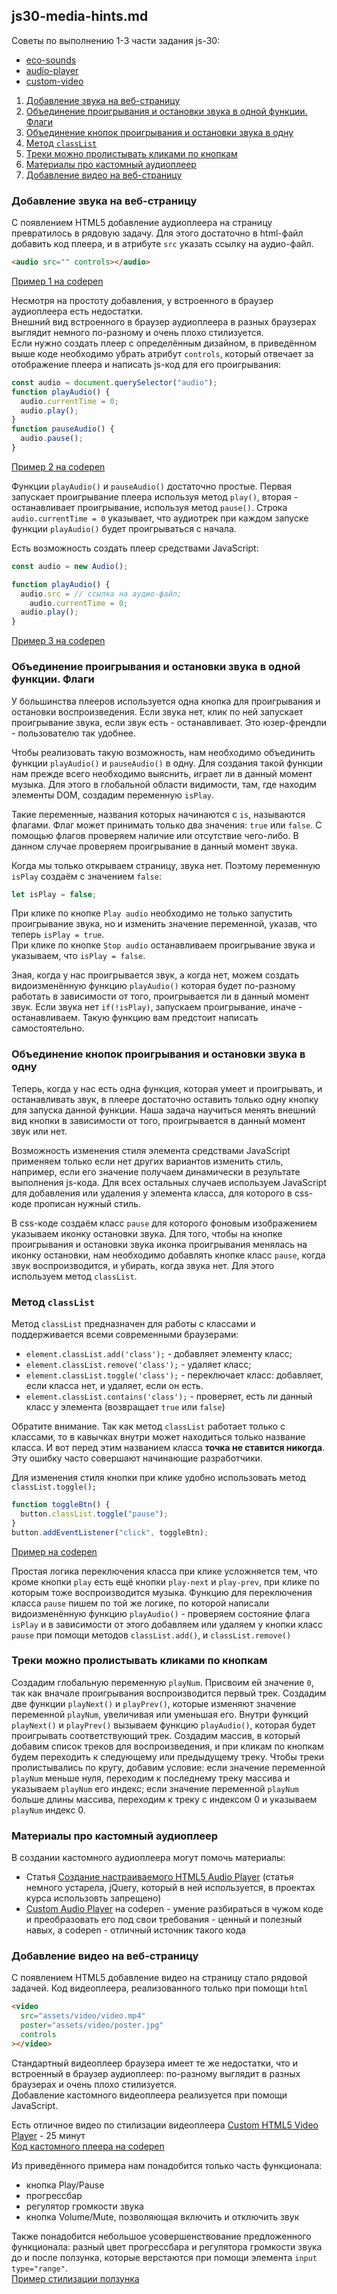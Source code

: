 ## js30-media-hints.md

Советы по выполнению 1-3 части задания js-30:

- [eco-sounds](js30-1.md)
- [audio-player](js30-2.md)
- [custom-video](js30-3.md)

1. [Добавление звука на веб-страницу](#добавление-звука-на-веб-страницу)
2. [Объединение проигрывания и остановки звука в одной функции. Флаги](#объединение-проигрывания-и-остановки-звука-в-одной-функции-флаги)
3. [Объединение кнопок проигрывания и остановки звука в одну](#объединение-кнопок-проигрывания-и-остановки-звука-в-одну)
4. [Метод `classList`](#метод-classlist)
5. [Треки можно пролистывать кликами по кнопкам](#треки-можно-пролистывать-кликами-по-кнопкам)
6. [Материалы про кастомный аудиоплеер](#материалы-про-кастомный-аудиоплеер)
7. [Добавление видео на веб-страницу](#добавление-видео-на-веб-страницу)

### Добавление звука на веб-страницу

С появлением HTML5 добавление аудиоплеера на страницу превратилось в рядовую задачу. Для этого достаточно в html-файл добавить код плеера, и в атрибуте `src` указать ссылку на аудио-файл.

```html
<audio src="" controls></audio>
```

[Пример 1 на codepen](https://codepen.io/irinainina/pen/poerqar)

Нeсмотря на простоту добавления, у встроенного в браузер аудиоплеера есть недостатки.  
Внешний вид встроенного в браузер аудиоплеера в разных браузерах выглядит немного по-разному и очень плохо стилизуется.  
Если нужно создать плеер с определённым дизайном, в приведённом выше коде необходимо убрать атрибут `controls`, который отвечает за отображение плеера и написать js-код для его проигрывания:

```js
const audio = document.querySelector("audio");
function playAudio() {
  audio.currentTime = 0;
  audio.play();
}
function pauseAudio() {
  audio.pause();
}
```

[Пример 2 на codepen](https://codepen.io/irinainina/pen/RwoKVBW)

Функции `playAudio()` и `pauseAudio()` достаточно простые. Первая запускает проигрывание плеера используя метод `play()`, вторая - останавливает проигрывание, используя метод `pause()`. Строка `audio.currentTime = 0` указывает, что аудиотрек при каждом запуске функции `playAudio()` будет проигрываться с начала.

Есть возможность создать плеер средствами JavaScript:

```js
const audio = new Audio();

function playAudio() {
  audio.src = // ссылка на аудио-файл;
    audio.currentTime = 0;
  audio.play();
}
```

[Пример 3 на codepen](https://codepen.io/irinainina/pen/dyvzrNV)

### Объединение проигрывания и остановки звука в одной функции. Флаги

У большинства плееров используется одна кнопка для проигрывания и остановки воспроизведения. Если звука нет, клик по ней запускает проигрывание звука, если звук есть - останавливает. Это юзер-френдли - пользователю так удобнее.

Чтобы реализовать такую возможность, нам необходимо объединить функции `playAudio()` и `pauseAudio()` в одну. Для создания такой функции нам прежде всего необходимо выяснить, играет ли в данный момент музыка. Для этого в глобальной области видимости, там, где находим элементы DOM, создадим переменную `isPlay`.

Такие переменные, названия которых начинаются с `is`, называются флагами. Флаг может принимать только два значения: `true` или `false`. С помощью флагов проверяем наличие или отсутствие чего-либо. В данном случае проверяем проигрывание в данный момент звука.

Когда мы только открываем страницу, звука нет. Поэтому переменную `isPlay` создаём с значением `false`:

```js
let isPlay = false;
```

При клике по кнопке `Play audio` необходимо не только запустить проигрывание звука, но и изменить значение переменной, указав, что теперь `isPlay = true`.  
При клике по кнопке `Stop audio` останавливаем проигрывание звука и указываем, что `isPlay = false`.

Зная, когда у нас проигрывается звук, а когда нет, можем создать видоизменённую функцию `playAudio()` которая будет по-разному работать в зависимости от того, проигрывается ли в данный момент звук. Если звука нет `if(!isPlay)`, запускаем проигрывание, иначе - останавливаем. Такую функцию вам предстоит написать самостоятельно.

### Объединение кнопок проигрывания и остановки звука в одну

Теперь, когда у нас есть одна функция, которая умеет и проигрывать, и останавливать звук, в плеере достаточно оставить только одну кнопку для запуска данной функции. Наша задача научиться менять внешний вид кнопки в зависимости от того, проигрывается в данный момент звук или нет.

Возможность изменения стиля элемента средствами JavaScript применяем только если нет других вариантов изменить стиль, например, если его значение получаем динамически в результате выполнения js-кода. Для всех остальных случаев используем JavaScript для добавления или удаления у элемента класса, для которого в css-коде прописан нужный стиль.

В css-коде создаём класс `pause` для которого фоновым изображением указываем иконку остановки звука. Для того, чтобы на кнопке проигрывания и остановки звука иконка проигрывания менялась на иконку остановки, нам необходимо добавлять кнопке класс `pause`, когда звук воспроизводится, и убирать, когда звука нет. Для этого используем метод `classList`.

### Метод `classList`

Метод `classList` предназначен для работы с классами и поддерживается всеми современными браузерами:

- `element.classList.add('class');` - добавляет элементу класс;
- `element.classList.remove('class');` - удаляет класс;
- `element.classList.toggle('class');` - переключает класс: добавляет, если класса нет, и удаляет, если он есть.
- `element.classList.contains('class');` - проверяет, есть ли данный класс у элемента (возвращает `true` или `false`)

Обратите внимание. Так как метод `classList` работает только с классами, то в кавычках внутри может находиться только название класса. И вот перед этим названием класса **точка не ставится никогда**. Эту ошибку часто совершают начинающие разработчики.

Для изменения стиля кнопки при клике удобно использовать метод `classList.toggle();`

```js
function toggleBtn() {
  button.classList.toggle("pause");
}
button.addEventListener("click", toggleBtn);
```

[Пример на codepen](https://codepen.io/irinainina/pen/NWpwdMe)

Простая логика переключения класса при клике усложняется тем, что кроме кнопки `play` есть ещё кнопки `play-next` и `play-prev`, при клике по которым тоже воспроизводится музыка. Функцию для переключения класса `pause` пишем по той же логике, по которой написали видоизменённую функцию `playAudio()` - проверяем состояние флага `isPlay` и в зависимости от этого добавляем или удаляем у кнопки класс `pause` при помощи методов `classList.add()`, и `classList.remove()`

### Треки можно пролистывать кликами по кнопкам

Создадим глобальную переменную `playNum`. Присвоим ей значение `0`, так как вначале проигрывания воспроизводится первый трек. Создадим две функции `playNext()` и `playPrev()`, которые изменяют значение переменной `playNum`, увеличивая или уменьшая его. Внутри функций `playNext()` и `playPrev()` вызываем функцию `playAudio()`, которая будет проигрывать соответствующий трек. Создадим массив, в который добавим список треков для воспроизведения, и при кликам по кнопкам будем переходить к следующему или предыдущему треку. Чтобы треки пролистывались по кругу, добавим условие: если значение переменной `playNum` меньше нуля, переходим к последнему треку массива и указываем `playNum` его индекс; если значение переменной `playNum` больше длины массива, переходим к треку с индексом 0 и указываем `playNum` индекс 0.

### Материалы про кастомный аудиоплеер

В создании кастомного аудиоплеера могут помочь материалы:

- Статья [Создание настраиваемого HTML5 Audio Player](https://webdesign.tutsplus.com/ru/tutorials/create-a-customized-html5-audio-player--webdesign-7081) (статья немного устарела, jQuery, который в ней используется, в проектах курса использовть запрещено)
- [Custom Audio Player](https://codepen.io/EmNudge/pen/rRbLJQ) на codepen - умение разбираться в чужом коде и преобразовать его под свои требования - ценный и полезный навых, а codepen - отличный источник такого кода

### Добавление видео на веб-страницу

С появлением HTML5 добавление видео на страницу стало рядовой задачей. Код видеоплеера, реализованного только при помощи `html`

```html
<video
  src="assets/video/video.mp4"
  poster="assets/video/poster.jpg"
  controls
></video>
```

Стандартный видеоплеер браузера имеет те же недостатки, что и встроенный в браузер аудиоплеер: по-разному выглядит в разных браузерах и очень плохо стилизуется.  
Добавление кастомного видеоплеера реализуется при помощи JavaScript.

Есть отличное видео по стилизации видеоплеера [Custom HTML5 Video Player](https://youtu.be/yx-HYerClEA) - 25 минут  
[Код кастомного плеера на codepen](https://codepen.io/antoinelouis/pen/VryabX)

Из приведённого примера нам понадобится только часть функционала:

- кнопка Play/Pause
- прогрессбар
- регулятор громкости звука
- кнопка Volume/Mute, позволяющая включить и отключить звук

Также понадобится небольшое усовершенствование предложенного функционала: разный цвет прогрессбара и регулятора громкости звука до и после ползунка, которые верстаются при помощи элемента `input type="range"`.  
[Пример стилизации ползунка](https://codepen.io/irinainina/pen/wvJQWYR)
